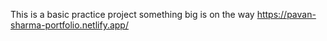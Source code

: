 This is a basic practice project something big is on the way 
https://pavan-sharma-portfolio.netlify.app/
